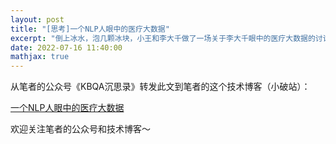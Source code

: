 ```yaml
---
layout: post
title: "[思考]一个NLP人眼中的医疗大数据"
excerpt: "倒上冰水，泡几颗冰块，小王和李大千做了一场关于李大千眼中的医疗大数据的讨论。"
date: 2022-07-16 11:40:00
mathjax: true
---
```


从笔者的公众号《KBQA沉思录》转发此文到笔者的这个技术博客（小破站）：

[一个NLP人眼中的医疗大数据](https://mp.weixin.qq.com/s?__biz=MzU2MTY2ODEzNA==&amp;mid=2247484311&amp;idx=1&amp;sn=51c8761ac9231f8860a2aa2d1e9d1f54&amp;chksm=fc740adecb0383c85e93dfc4b73123355b2f3579c3bf2d15714db44b2bda42209b9744d040e8&token=1793488826&lang=zh_CN#rd)


欢迎关注笔者的公众号和技术博客～

